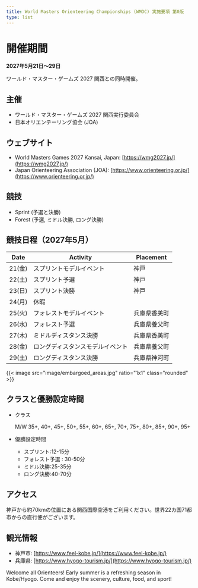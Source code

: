 ```yaml
---
title: World Masters Orienteering Championships (WMOC) 実施要項 第0版
type: list
---
```


# 開催期間

**2027年5月21日～29日**

ワールド・マスター・ゲームズ 2027 関西との同時開催。

## 主催

* ワールド・マスター・ゲームズ 2027 関西実行委員会
* 日本オリエンテーリング協会 (JOA) 

## ウェブサイト

* World Masters Games 2027 Kansai, Japan: [https://wmg2027.jp/](https://wmg2027.jp/) 
* Japan Orienteering Association (JOA): [https://www.orienteering.or.jp/](https://www.orienteering.or.jp/)

## 競技

* Sprint (予選と決勝)
* Forest (予選, ミドル決勝, ロング決勝)

## 競技日程（2027年5月）

|Date|Activity|Placement|
|---|---|---|
|21(金)|スプリントモデルイベント|神戸|
|22(土)|スプリント予選|神戸|
|23(日)|スプリント決勝|神戸|
|24(月)|休暇||
|25(火)|フォレストモデルイベント|兵庫県香美町|
|26(水)|フォレスト予選|兵庫県養父町|
|27(木)|ミドルディスタンス決勝|兵庫県香美町|
|28(金)|ロングディスタンスモデルイベント|兵庫県養父町|
|29(土)|ロングディスタンス決勝|兵庫県神河町|

{{< image src="image/embargoed_areas.jpg" ratio="1x1" class="rounded" >}}

## クラスと優勝設定時間

* クラス

    M/W 35+, 40+, 45+, 50+, 55+, 60+, 65+, 70+, 75+, 80+, 85+, 90+, 95+ 

* 優勝設定時間

    * スプリント:12-15分
    * フォレスト予選 : 30-50分
    * ミドル決勝:25-35分
    * ロング決勝:40-70分

## アクセス

神戸から約70kmの位置にある関西国際空港をご利用ください。世界22カ国71都市からの直行便がございます。

## 観光情報

* 神戸市: [https://www.feel-kobe.jp/](https://www.feel-kobe.jp/) 
* 兵庫県: [https://www.hyogo-tourism.jp/](https://www.hyogo-tourism.jp/)

Welcome all Orienteers! Early summer is a refreshing season in Kobe/Hyogo. Come and enjoy the scenery, culture, food, and sport!